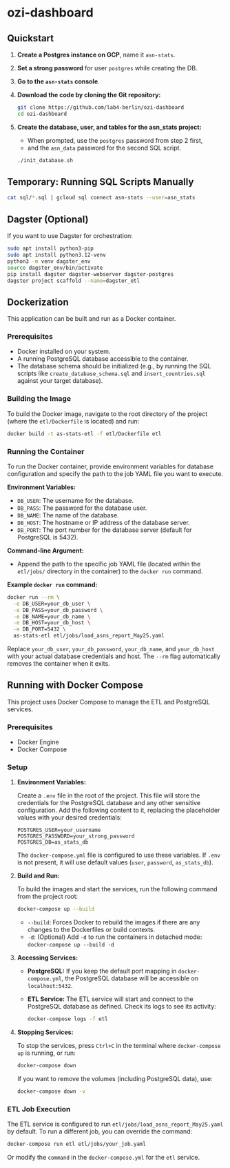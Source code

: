 # ozi-dashboard

## Quickstart

1. **Create a Postgres instance on GCP**, name it `asn-stats`.
2. **Set a strong password** for user `postgres` while creating the DB.
3. **Go to the `asn-stats` console**.
4. **Download the code by cloning the Git repository:**

    ```sh
    git clone https://github.com/lab4-berlin/ozi-dashboard
    cd ozi-dashboard
    ```

5. **Create the database, user, and tables for the asn_stats project:**

    - When prompted, use the `postgres` password from step 2 first,
    - and the `asn_data` password for the second SQL script.

    ```sh
    ./init_database.sh
    ```

## Temporary: Running SQL Scripts Manually

```sh
cat sql/*.sql | gcloud sql connect asn-stats --user=asn_stats
```

## Dagster (Optional)

If you want to use Dagster for orchestration:

```sh
sudo apt install python3-pip
sudo apt install python3.12-venv
python3 -m venv dagster_env
source dagster_env/bin/activate
pip install dagster dagster-webserver dagster-postgres
dagster project scaffold --name=dagster_etl
```

## Dockerization

This application can be built and run as a Docker container.

### Prerequisites

- Docker installed on your system.
- A running PostgreSQL database accessible to the container.
- The database schema should be initialized (e.g., by running the SQL scripts like `create_database_schema.sql` and `insert_countries.sql` against your target database).

### Building the Image

To build the Docker image, navigate to the root directory of the project (where the `etl/Dockerfile` is located) and run:

```sh
docker build -t as-stats-etl -f etl/Dockerfile etl
```

### Running the Container

To run the Docker container, provide environment variables for database configuration and specify the path to the job YAML file you want to execute.

**Environment Variables:**

- `DB_USER`: The username for the database.
- `DB_PASS`: The password for the database user.
- `DB_NAME`: The name of the database.
- `DB_HOST`: The hostname or IP address of the database server.
- `DB_PORT`: The port number for the database server (default for PostgreSQL is 5432).

**Command-line Argument:**

- Append the path to the specific job YAML file (located within the `etl/jobs/` directory in the container) to the `docker run` command.

**Example `docker run` command:**

```sh
docker run --rm \
  -e DB_USER=your_db_user \
  -e DB_PASS=your_db_password \
  -e DB_NAME=your_db_name \
  -e DB_HOST=your_db_host \
  -e DB_PORT=5432 \
  as-stats-etl etl/jobs/load_asns_report_May25.yaml
```

Replace `your_db_user`, `your_db_password`, `your_db_name`, and `your_db_host` with your actual database credentials and host. The `--rm` flag automatically removes the container when it exits.

## Running with Docker Compose

This project uses Docker Compose to manage the ETL and PostgreSQL services.

### Prerequisites

- Docker Engine
- Docker Compose

### Setup

1. **Environment Variables:**

    Create a `.env` file in the root of the project. This file will store the credentials for the PostgreSQL database and any other sensitive configuration. Add the following content to it, replacing the placeholder values with your desired credentials:

    ```env
    POSTGRES_USER=your_username
    POSTGRES_PASSWORD=your_strong_password
    POSTGRES_DB=as_stats_db
    ```

    The `docker-compose.yml` file is configured to use these variables. If `.env` is not present, it will use default values (`user`, `password`, `as_stats_db`).

2. **Build and Run:**

    To build the images and start the services, run the following command from the project root:

    ```sh
    docker-compose up --build
    ```

    - `--build`: Forces Docker to rebuild the images if there are any changes to the Dockerfiles or build contexts.
    - `-d`: (Optional) Add `-d` to run the containers in detached mode: `docker-compose up --build -d`

3. **Accessing Services:**

    - **PostgreSQL:** If you keep the default port mapping in `docker-compose.yml`, the PostgreSQL database will be accessible on `localhost:5432`.
    - **ETL Service:** The ETL service will start and connect to the PostgreSQL database as defined. Check its logs to see its activity:

      ```sh
      docker-compose logs -f etl
      ```

4. **Stopping Services:**

    To stop the services, press `Ctrl+C` in the terminal where `docker-compose up` is running, or run:

    ```sh
    docker-compose down
    ```

    If you want to remove the volumes (including PostgreSQL data), use:

    ```sh
    docker-compose down -v
    ```

### ETL Job Execution

The ETL service is configured to run `etl/jobs/load_asns_report_May25.yaml` by default. To run a different job, you can override the command:

```sh
docker-compose run etl etl/jobs/your_job.yaml
```

Or modify the `command` in the `docker-compose.yml` for the `etl` service.
